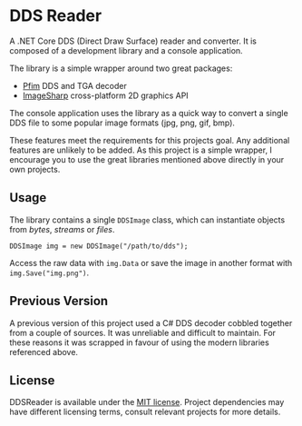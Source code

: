 # DDS Reader

A .NET Core DDS (Direct Draw Surface) reader and converter. It is composed of a development library and a console application.

The library is a simple wrapper around two great packages:

- [Pfim](https://github.com/nickbabcock/Pfim) DDS and TGA decoder
- [ImageSharp](https://github.com/SixLabors/ImageSharp) cross-platform 2D graphics API

The console application uses the library as a quick way to convert a single DDS file to some popular image formats (jpg, png, gif, bmp).

These features meet the requirements for this projects goal. Any additional features are unlikely to be added. As this project is a simple wrapper, I encourage you to use the great libraries mentioned above directly in your own projects.

## Usage

The library contains a single `DDSImage` class, which can instantiate objects from *bytes*, *streams* or *files*.

```
DDSImage img = new DDSImage("/path/to/dds");
```

Access the raw data with `img.Data` or save the image in another format with `img.Save("img.png")`.

## Previous Version

A previous version of this project used a C# DDS decoder cobbled together from a couple of sources. It was unreliable and difficult to maintain. For these reasons it was scrapped in favour of using the modern libraries referenced above.

## License

DDSReader is available under the [MIT license](./LICENSE). Project dependencies may have different licensing terms, consult relevant projects for more details.